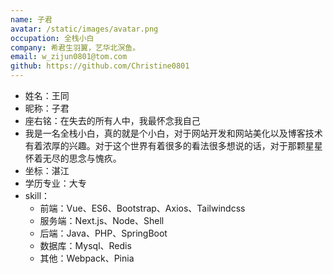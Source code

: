 ```yaml
---
name: 子君
avatar: /static/images/avatar.png
occupation: 全栈小白
company: 希君生羽翼，艺华北溟鱼。
email: w_zijun0801@tom.com
github: https://github.com/Christine0801
---
```


- 姓名：王同
- 昵称：子君
- 座右铭：在失去的所有人中，我最怀念我自己
- 我是一名全栈小白，真的就是个小白，对于网站开发和网站美化以及博客技术有着浓厚的兴趣。对于这个世界有着很多的看法很多想说的话，对于那颗星星怀着无尽的思念与愧疚。
- 坐标：湛江
- 学历专业：大专
- skill：
  - 前端：Vue、ES6、Bootstrap、Axios、Tailwindcss
  - 服务端：Next.js、Node、Shell
  - 后端：Java、PHP、SpringBoot
  - 数据库：Mysql、Redis
  - 其他：Webpack、Pinia
